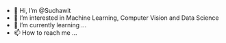 - 👋 Hi, I’m @Suchawit
- 👀 I’m interested in Machine Learning, Computer Vision and Data Science
- 🌱 I’m currently learning ...
- 📫 How to reach me ...

<!---
Suchawit/Suchawit is a ✨ special ✨ repository because its `README.md` (this file) appears on your GitHub profile.
You can click the Preview link to take a look at your changes.
--->
